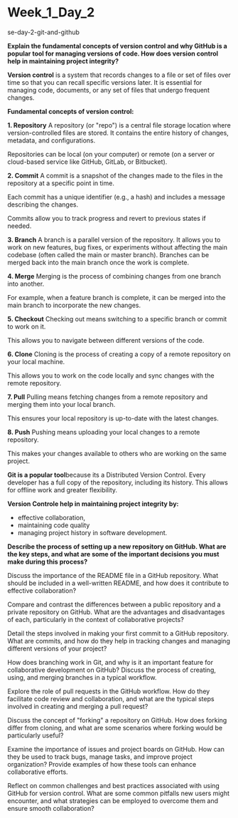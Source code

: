 # Week_1_Day_2
se-day-2-git-and-github

**Explain the fundamental concepts of version control and why GitHub is a popular tool for managing versions of code. How does version control help in maintaining project integrity?**

**Version control** is a system that records changes to a file or set of files over time so that you can recall specific versions later.
It is essential for managing code, documents, or any set of files that undergo frequent changes.

**Fundamental concepts of version control:**

**1. Repository**
A repository (or "repo") is a central file storage location where version-controlled files are stored. It contains the entire history of changes, metadata, and configurations.

Repositories can be local (on your computer) or remote (on a server or cloud-based service like GitHub, GitLab, or Bitbucket).

**2. Commit**
A commit is a snapshot of the changes made to the files in the repository at a specific point in time.

Each commit has a unique identifier (e.g., a hash) and includes a message describing the changes.

Commits allow you to track progress and revert to previous states if needed.

**3. Branch**
A branch is a parallel version of the repository. It allows you to work on new features, bug fixes, or experiments without affecting the main codebase (often called the main or master branch).
Branches can be merged back into the main branch once the work is complete.

**4. Merge**
Merging is the process of combining changes from one branch into another.

For example, when a feature branch is complete, it can be merged into the main branch to incorporate the new changes.

**5. Checkout**
Checking out means switching to a specific branch or commit to work on it.

This allows you to navigate between different versions of the code.

**6. Clone**
Cloning is the process of creating a copy of a remote repository on your local machine.

This allows you to work on the code locally and sync changes with the remote repository.

**7. Pull**
Pulling means fetching changes from a remote repository and merging them into your local branch.

This ensures your local repository is up-to-date with the latest changes.

**8. Push**
Pushing means uploading your local changes to a remote repository.

This makes your changes available to others who are working on the same project.

**Git is a popular tool**because its a Distributed Version Control. Every developer has a full copy of the repository, including its history. This allows for offline work and greater flexibility.

**Version Controle help in maintaining project integrity by:** 
 - effective collaboration,
 - maintaining code quality
 - managing project history in software development.

**Describe the process of setting up a new repository on GitHub. What are the key steps, and what are some of the important decisions you must make during this process?**

Discuss the importance of the README file in a GitHub repository. What should be included in a well-written README, and how does it contribute to effective collaboration?

Compare and contrast the differences between a public repository and a private repository on GitHub. What are the advantages and disadvantages of each, particularly in the context of collaborative projects?

Detail the steps involved in making your first commit to a GitHub repository. What are commits, and how do they help in tracking changes and managing different versions of your project?

How does branching work in Git, and why is it an important feature for collaborative development on GitHub? Discuss the process of creating, using, and merging branches in a typical workflow.

Explore the role of pull requests in the GitHub workflow. How do they facilitate code review and collaboration, and what are the typical steps involved in creating and merging a pull request?

Discuss the concept of "forking" a repository on GitHub. How does forking differ from cloning, and what are some scenarios where forking would be particularly useful?

Examine the importance of issues and project boards on GitHub. How can they be used to track bugs, manage tasks, and improve project organization? Provide examples of how these tools can enhance collaborative efforts.

Reflect on common challenges and best practices associated with using GitHub for version control. What are some common pitfalls new users might encounter, and what strategies can be employed to overcome them and ensure smooth collaboration?

